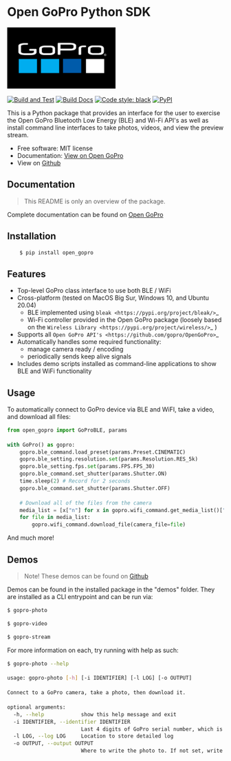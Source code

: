 # Open GoPro Python SDK

<img alt="GoPro Logo" src="https://raw.githubusercontent.com/gopro/OpenGoPro/main/docs/assets/images/logos/logo.png" width="50%" style="max-width: 500px;"/>

[![Build and Test](https://img.shields.io/github/workflow/status/gopro/OpenGoPro/Python%20SDK%20Testing?label=Build%20and%20Test)](https://github.com/gopro/OpenGoPro/actions/workflows/test_sdk_wireless_camera_control.yml)
[![Build Docs](https://img.shields.io/github/workflow/status/gopro/OpenGoPro/Python%20SDK%20Docs%20Build%20and%20Deploy?label=Docs)](https://github.com/gopro/OpenGoPro/actions/workflows/docs_sdk_wireless_camera_control.yml)
[![Code style: black](https://img.shields.io/badge/code%20style-black-000000.svg)](https://github.com/psf/black)
[![PyPI](https://img.shields.io/pypi/v/open-gopro)]( https://pypi.org/project/open-gopro/)

This is a Python package that provides an interface for the user to exercise the Open GoPro Bluetooth Low
Energy (BLE) and Wi-Fi API's as well as install command line interfaces to take photos, videos, and view
the preview stream.

-   Free software: MIT license
-   Documentation: [View on Open GoPro](https://gopro.github.io/OpenGoPro/python_sdk/)
-   View on [Github](https://github.com/gopro/OpenGoPro/tree/main/demos/python/sdk_wireless_camera_control)

## Documentation

> This README is only an overview of the package.

Complete documentation can be found on [Open GoPro](https://gopro.github.io/OpenGoPro/python_sdk/)

## Installation

```console
    $ pip install open_gopro
```

## Features

-   Top-level GoPro class interface to use both BLE / WiFi
-   Cross-platform (tested on MacOS Big Sur, Windows 10, and Ubuntu 20.04)
    -   BLE implemented using `bleak <https://pypi.org/project/bleak/>`\_
    -   Wi-Fi controller provided in the Open GoPro package (loosely based on the `Wireless Library <https://pypi.org/project/wireless/>`\_ )
-   Supports all `Open GoPro API's <https://github.com/gopro/OpenGoPro>`\_
-   Automatically handles some required functionality:
    -   manage camera ready / encoding
    -   periodically sends keep alive signals
-   Includes demo scripts installed as command-line applications to show BLE and WiFi functionality

## Usage

To automatically connect to GoPro device via BLE and WiFI, take a video, and download all files:

```python
from open_gopro import GoProBLE, params

with GoPro() as gopro:
    gopro.ble_command.load_preset(params.Preset.CINEMATIC)
    gopro.ble_setting.resolution.set(params.Resolution.RES_5k)
    gopro.ble_setting.fps.set(params.FPS.FPS_30)
    gopro.ble_command.set_shutter(params.Shutter.ON)
    time.sleep(2) # Record for 2 seconds
    gopro.ble_command.set_shutter(params.Shutter.OFF)

    # Download all of the files from the camera
    media_list = [x["n"] for x in gopro.wifi_command.get_media_list()["media"][0]["fs"]]
    for file in media_list:
        gopro.wifi_command.download_file(camera_file=file)
```

And much more!

## Demos

> Note! These demos can be found on [Github](https://github.com/gopro/OpenGoPro/tree/main/demos/python/sdk_wireless_camera_control/open_gopro/demos)

Demos can be found in the installed package in the "demos" folder. They are installed as a CLI entrypoint
and can be run via:

```bash
$ gopro-photo
```

```bash
$ gopro-video
```

```bash
$ gopro-stream
```

For more information on each, try running with help as such:

```bash
$ gopro-photo --help

usage: gopro-photo [-h] [-i IDENTIFIER] [-l LOG] [-o OUTPUT]

Connect to a GoPro camera, take a photo, then download it.

optional arguments:
  -h, --help            show this help message and exit
  -i IDENTIFIER, --identifier IDENTIFIER
                        Last 4 digits of GoPro serial number, which is the last 4 digits of the default camera SSID. If not used, first discovered GoPro will be connected to
  -l LOG, --log LOG     Location to store detailed log
  -o OUTPUT, --output OUTPUT
                        Where to write the photo to. If not set, write to 'photo.jpg'
```
